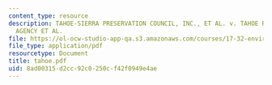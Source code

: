 ```yaml
---
content_type: resource
description: TAHOE-SIERRA PRESERVATION COUNCIL, INC., ET AL. v. TAHOE REGIONAL PLANNING
  AGENCY ET AL.
file: https://ol-ocw-studio-app-qa.s3.amazonaws.com/courses/17-32-environmental-politics-and-policy-spring-2003/8ad00315d2cc92c0250cf42f0949e4ae_tahoe.pdf
file_type: application/pdf
resourcetype: Document
title: tahoe.pdf
uid: 8ad00315-d2cc-92c0-250c-f42f0949e4ae
---
```

